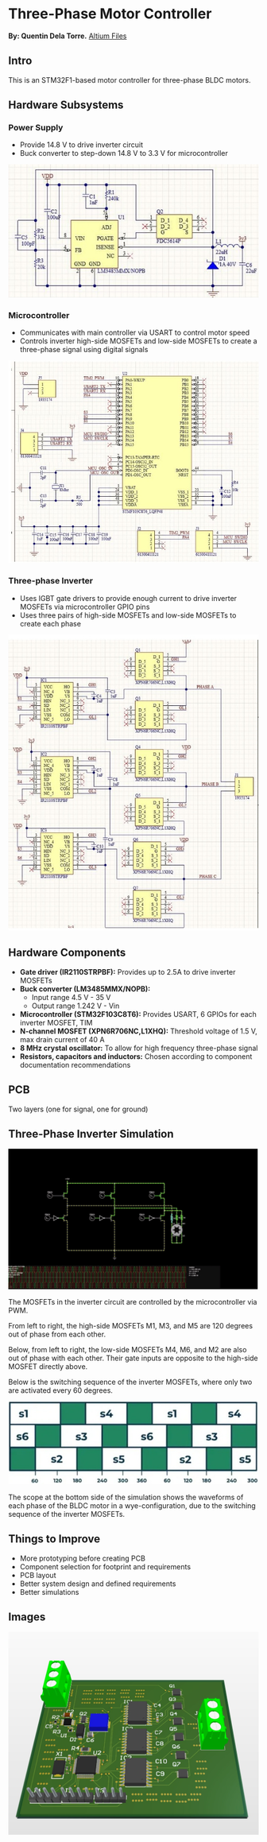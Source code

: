 # Three-Phase Motor Controller

**By: Quentin Dela Torre.** [Altium Files](<quentin/stm32_drone - Quentin Dela Torre.zip>)

## Intro

This is an STM32F1-based motor controller for three-phase BLDC motors. 

## Hardware Subsystems

### Power Supply

- Provide 14.8 V to drive inverter circuit 
- Buck converter to step-down 14.8 V to 3.3 V for microcontroller

![Power Supply](quentin/1.jpg)

### Microcontroller

- Communicates with main controller via USART to control motor speed 
- Controls inverter high-side MOSFETs and low-side MOSFETs to create a three-phase signal using digital signals

![Microcontroller](quentin/2.jpg)

### Three-phase Inverter

- Uses IGBT gate drivers to provide enough current to drive inverter MOSFETs via microcontroller GPIO pins 
- Uses three pairs of high-side MOSFETs and low-side MOSFETs to create each phase 

![Three-phase Inverter](quentin/3.jpg)

## Hardware Components

- **Gate driver (IR2110STRPBF):** Provides up to 2.5A to drive inverter MOSFETs 
- **Buck converter (LM3485MMX/NOPB):** 
    - Input range 4.5 V - 35 V 
    - Output range 1.242 V - Vin 
- **Microcontroller (STM32F103C8T6):** Provides USART, 6 GPIOs for each inverter MOSFET, TIM 
- **N-channel MOSFET (XPN6R706NC,L1XHQ):** Threshold voltage of 1.5 V, max drain current of 40 A 
- **8 MHz crystal oscillator:** To allow for high frequency three-phase signal 
- **Resistors, capacitors and inductors:** Chosen according to component documentation recommendations 

## PCB

Two layers (one for signal, one for ground) 

## Three-Phase Inverter Simulation

![Three-Phase Inverter Simulation](quentin/4.png)

The MOSFETs in the inverter circuit are controlled by the microcontroller via PWM. 

From left to right, the high-side MOSFETs M1, M3, and M5 are 120 degrees out of phase from each other. 

Below, from left to right, the low-side MOSFETs M4, M6, and M2 are also out of phase with each other. Their gate inputs are opposite to the high-side MOSFET directly above. 

Below is the switching sequence of the inverter MOSFETs, where only two are activated every 60 degrees. 

![Switching Sequence](quentin/5.jpg)  

The scope at the bottom side of the simulation shows the waveforms of each phase of the BLDC motor in a wye-configuration, due to the switching sequence of the inverter MOSFETs. 

## Things to Improve

- More prototyping before creating PCB 
- Component selection for footprint and requirements 
- PCB layout 
- Better system design and defined requirements 
- Better simulations

## Images

![alt text](<quentin/3d_render_pcb - Quentin Dela Torre.jpg>)